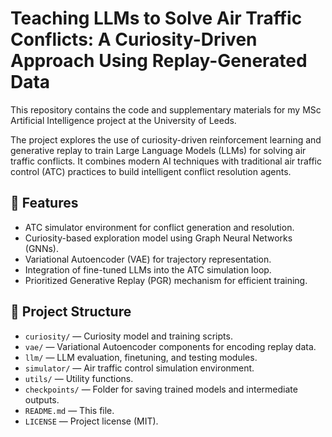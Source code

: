 # Teaching LLMs to Solve Air Traffic Conflicts: A Curiosity-Driven Approach Using Replay-Generated Data

This repository contains the code and supplementary materials for my MSc Artificial Intelligence project at the University of Leeds.

The project explores the use of curiosity-driven reinforcement learning and generative replay to train Large Language Models (LLMs) for solving air traffic conflicts. It combines modern AI techniques with traditional air traffic control (ATC) practices to build intelligent conflict resolution agents.

## 🚀 Features
- ATC simulator environment for conflict generation and resolution.
- Curiosity-based exploration model using Graph Neural Networks (GNNs).
- Variational Autoencoder (VAE) for trajectory representation.
- Integration of fine-tuned LLMs into the ATC simulation loop.
- Prioritized Generative Replay (PGR) mechanism for efficient training.

## 📂 Project Structure
- `curiosity/` — Curiosity model and training scripts.
- `vae/` — Variational Autoencoder components for encoding replay data.
- `llm/` — LLM evaluation, finetuning, and testing modules.
- `simulator/` — Air traffic control simulation environment.
- `utils/` — Utility functions.
- `checkpoints/` — Folder for saving trained models and intermediate outputs.
- `README.md` — This file.
- `LICENSE` — Project license (MIT).
